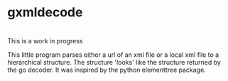 
# gxmldecode
#
#

This is a work in progress

This little program parses either a url of an xml file or a local xml
file to a hierarchical structure. The structure 'looks' like the
structure returned by the go decoder. It was inspired by the python
elementtree package.

